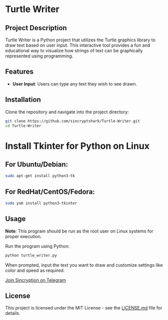 
# Turtle Writer

## Project Description
Turtle Writer is a Python project that utilizes the Turtle graphics library to draw text based on user input. This interactive tool provides a fun and educational way to visualize how strings of text can be graphically represented using programming.

## Features
- **User Input**: Users can type any text they wish to see drawn.

## Installation
Clone the repository and navigate into the project directory:
```bash
git clone https://github.com/sincryptshark/Turtle-Writer.git
cd Turtle-Writer
```

# Install Tkinter for Python on Linux

## For Ubuntu/Debian:
```bash
sudo apt-get install python3-tk
```

## For RedHat/CentOS/Fedora:
```bash
sudo yum install python3-tkinter
```


## Usage

**Note**: This program should be run as the root user on Linux systems for proper execution.

Run the program using Python:
```bash
python turtle_writer.py
```
When prompted, input the text you want to draw and customize settings like color and speed as required.

[Join Sincryption on Telegram](https://t.me/sincryption)

## License
This project is licensed under the MIT License - see the [LICENSE.md](LICENSE) file for details.
